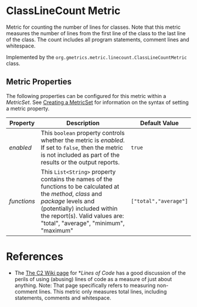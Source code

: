 # ClassLineCount Metric

 Metric for counting the number of lines for classes. Note that this metric
 measures the number of lines from the first line of the class to the last line of
 the class. The count includes all program statements, comment lines and whitespace.

 Implemented by the `org.gmetrics.metric.linecount.ClassLineCountMetric` class.


## Metric Properties

  The following properties can be configured for this metric within a *MetricSet*. See [Creating a MetricSet](./gmetrics-creating-metricset.html) for information on the syntax of setting a metric property.

| **Property**      | **Description**                                                    | **Default Value**      |
|-------------------|--------------------------------------------------------------------|------------------------|
| *enabled*         | This `boolean` property controls whether the metric is *enabled*. If set to `false`, then the metric is not included as part of the results or the output reports. | `true`                
| *functions*       | This `List<String>` property contains the names of the functions to be calculated at the *method*, *class* and *package* levels and (potentially) included within the report(s). Valid values are: "total", "average", "minimum", "maximum" | `["total","average"]`  |


# References

 * The [The C2 Wiki page](http://c2.com/cgi/wiki?LinesOfCode) for **Lines of Code*
   has a good discussion of the perils of using (abusing) lines of code as a measure
   of just about anything. Note: That page specifically refers to measuring non-comment
   lines. This metric only measures total lines, including statements, comments and
   whitespace.
